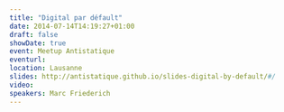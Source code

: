 ```yaml
---
title: "Digital par défault"
date: 2014-07-14T14:19:27+01:00
draft: false
showDate: true
event: Meetup Antistatique
eventurl:
location: Lausanne
slides: http://antistatique.github.io/slides-digital-by-default/#/
video:
speakers: Marc Friederich
---
```

